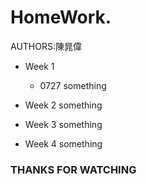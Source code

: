 # HomeWork. 
  AUTHORS:陳晁偉
  * Week 1
    * 0727
      something
    
  * Week 2
    something
    
  * Week 3
    something
    
  * Week 4
    something
    
### THANKS FOR WATCHING 
 
